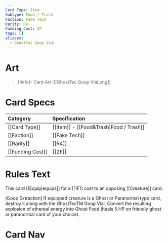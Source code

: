 ```yaml
---
Card Type: Item
Subtype: Food / Trash
Faction: Fake Tech
Rarity: R4
Funding Cost: 2F
tags: []
aliases:
  - GhostTec Goop Vial
---
```

# Art

> [!info]- Card Art
> ![[GhostTec Goop Vial.png]]

# Card Specs

| Category | Specification| 
| :--- | :--- |
| [[Card Type]] | [[Item]] - [[Food&Trash\|Food / Trash]] |  
| [[Faction]] | [[Fake Tech]] |  
| [[Rarity]] | [[R4]] |  
| [[Funding Cost]] | [[2F]] |  

# Rules Text  

This card [[Equip|equips]] for a [[1F]] cost to an opposing [[Creature]] card.  

[Goop Extraction] If equipped creature is a Ghost or Paranormal type card,  destroy it along with the GhostTecTM Goop Vial. 
Convert the resulting explosion of ethereal energy into Ghost Food (heals 5 HP on friendly ghost or paranormal card of your choice).  

# Card Nav

